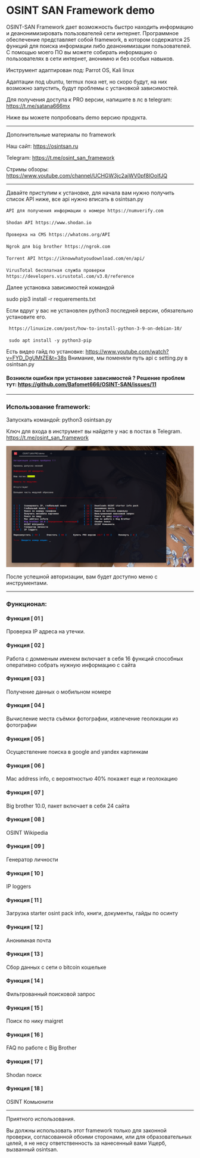 #                                                                           OSINT SAN Framework demo

OSINT-SAN Framework дает возможность быстро находить информацию и деанонимизировать пользователей сети интернет. Программное обеспечение представляет собой framework, в котором содержатся 25 функций для поиска информации либо деанонимизации пользователей. С помощью моего ПО вы можете собирать информацию о пользователях в сети интернет, анонимно и без особых навыков.

Инструмент адаптирован под: Parrot OS, Kali linux

Адаптации под ubuntu, termux пока нет, но скоро будут, на них возможно запустить, будут проблемы с установкой зависимостей.

Для получения доступа к PRO версии, напишите в лс в telegram: https://t.me/satana666mx

Ниже вы можете попробовать demo версию продукта. 

----

Дополнительные материалы по framework

Наш сайт: https://osintsan.ru

Telegram: https://t.me/osint_san_framework

Стримы обзоры: https://www.youtube.com/channel/UCHGW3jc2ajWV0pf8lOoIfJQ

----

Давайте приступим к установке, для начала вам нужно получить список API ниже, все api нужно вписать в osintsan.py


    API для получения информации о номере https://numverify.com

    Shodan API https://www.shodan.io

    Проверка на CMS https://whatcms.org/API

    Ngrok для big brother https://ngrok.com

    Torrent API https://iknowwhatyoudownload.com/en/api/

    VirusTotal бесплатная служба проверки https://developers.virustotal.com/v3.0/reference

Далее установка зависимостей командой

sudo pip3 install -r requerements.txt

Если вдруг у вас не установлен python3 последней версии, обязательно установите его.

     https://linuxize.com/post/how-to-install-python-3-9-on-debian-10/

     sudo apt install -y python3-pip


Есть видео гайд по установке: https://www.youtube.com/watch?v=FYD_DgUMtZE&t=38s
Внимание, мы поменяли путь api с setting.py в osintsan.py
     

#### Возникли ошибки при установке зависимостей ? Решение проблем тут: https://github.com/Bafomet666/OSINT-SAN/issues/11
---

### Использование framework:

Запускать командой: python3 osintsan.py

Ключ для входа в инструмент вы найдете у нас в постах в Telegram.
https://t.me/osint_san_framework


![alt tag](https://github.com/Bafomet666/screen/blob/main/menu_demo.png)

После успешной авторизации, вам будет доступно меню с инструментами.

---

### Функционал:

#### Функция [ 01 ]

Проверка IP адреса на утечки.

#### Функция [ 02 ]
Работа с домменым именем включает в себя 16 функций способных оперативно собрать нужную информацию с сайта

#### Функция [ 03 ]
Получение данных о мобильном номере

#### Функция [ 04 ]
Вычисление места съёмки фотографии, извлечение геолокации из фотографии

#### Функция [ 05 ]
Осуществление поиска в google and yandex картинкам

#### Функция [ 06 ]
Mac address info, с вероятностью 40% покажет еще и геолокацию

#### Функция [ 07 ]
Big brother 10.0, пакет включает в себя  24 сайта

#### Функция [ 08 ]
OSINT Wikipedia

#### Функция [ 09 ]
Генератор личности

#### Функция [ 10 ]
IP loggers

#### Функция [ 11 ]
Загрузка starter osint pack info, книги, документы, гайды по осинту

#### Функция [ 12 ]
Анонимная почта

#### Функция [ 13 ]
Сбор данных с сети о bitcoin кошельке

#### Функция [ 14 ]
Фильтрованный поисковой запрос

#### Функция [ 15 ]
Поиск по нику maigret

#### Функция [ 16 ]
FAQ по работе с Big Brother

#### Функция [ 17 ]
Shodan поиск

#### Функция [ 18 ]
OSINT Комьюнити

----

Приятного использования.

Вы должны использовать этот framework только для законной проверки, согласованной обоими сторонами,
или для образовательных целей, я не несу ответственность за нанесенный вами
Ущерб, вызванный osintsan.





